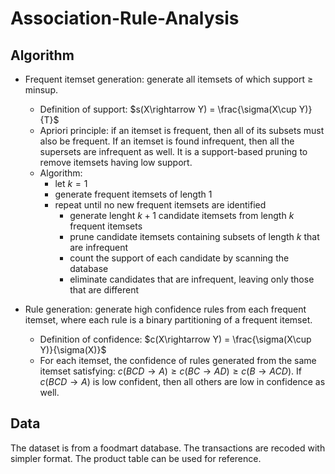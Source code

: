 # Association-Rule-Analysis
## Algorithm
- Frequent itemset generation: generate all itemsets of which support $\ge$ minsup.
  - Definition of support: $s(X\rightarrow Y) = \frac{\sigma(X\cup Y)}{T}$
  - Apriori principle: if an itemset is frequent, then all of its subsets must also be frequent. If an itemset is found infrequent, then all the supersets are infrequent as well. It is a support-based pruning to remove itemsets having low support.
  - Algorithm:
    - let $k=1$
    - generate frequent itemsets of length 1
    - repeat until no new frequent itemsets are identified
      - generate lenght $k+1$ candidate itemsets from length $k$ frequent itemsets
      - prune candidate itemsets containing subsets of length $k$ that are infrequent
      - count the support of each candidate by scanning the database
      - eliminate candidates that are infrequent, leaving only those that are different
 
- Rule generation: generate high confidence rules from each frequent itemset, where each rule is a binary partitioning of a frequent itemset. 
  - Definition of confidence: $c(X\rightarrow Y) = \frac{\sigma(X\cup Y)}{\sigma(X)}$
  - For each itemset, the confidence of rules generated from the same itemset satisfying: 
  $c(BCD\rightarrow A)\ge c(BC\rightarrow AD)\ge c(B\rightarrow ACD)$. If $c(BCD\rightarrow A)$ is low confident, then all others are low in confidence as well.
  
## Data
The dataset is from a foodmart database. The transactions are recoded with simpler format. The product table can be used for reference.



  
